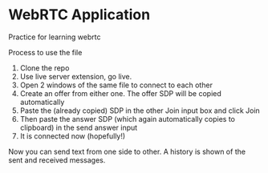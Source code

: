 # WebRTC Application

Practice for learning webrtc

Process to use the file

1. Clone the repo
2. Use live server extension, go live.
3. Open 2 windows of the same file to connect to each other
4. Create an offer from either one. The offer SDP will be copied automatically
5. Paste the (already copied) SDP in the other Join input box and click Join
6. Then paste the answer SDP (which again automatically copies to clipboard) in the send answer input
7. It is connected now (hopefully!)

Now you can send text from one side to other. A history is shown of the sent and received messages.
